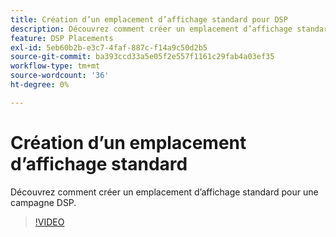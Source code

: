 ```yaml
---
title: Création d’un emplacement d’affichage standard pour DSP
description: Découvrez comment créer un emplacement d’affichage standard.
feature: DSP Placements
exl-id: 5eb60b2b-e3c7-4faf-887c-f14a9c50d2b5
source-git-commit: ba393ccd33a5e05f2e557f1161c29fab4a03ef35
workflow-type: tm+mt
source-wordcount: '36'
ht-degree: 0%

---
```


# Création d’un emplacement d’affichage standard

Découvrez comment créer un emplacement d’affichage standard pour une campagne DSP.

>[!VIDEO](https://video.tv.adobe.com/v/340454)
